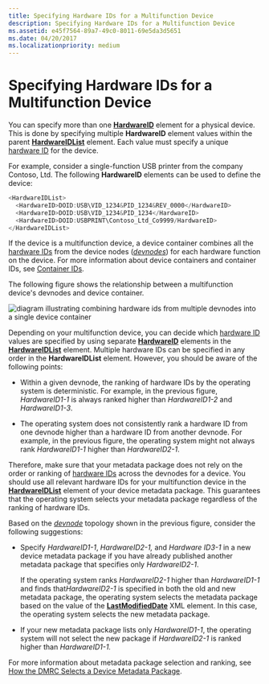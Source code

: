 ```yaml
---
title: Specifying Hardware IDs for a Multifunction Device
description: Specifying Hardware IDs for a Multifunction Device
ms.assetid: e45f7564-89a7-49c0-8011-69e5da3d5651
ms.date: 04/20/2017
ms.localizationpriority: medium
---
```


# Specifying Hardware IDs for a Multifunction Device


You can specify more than one [**HardwareID**](https://msdn.microsoft.com/library/windows/hardware/ff546114) element for a physical device. This is done by specifying multiple **HardwareID** element values within the parent [**HardwareIDList**](https://msdn.microsoft.com/library/windows/hardware/ff546121) element. Each value must specify a unique [hardware ID](hardware-ids.md) for the device.

For example, consider a single-function USB printer from the company Contoso, Ltd. The following **HardwareID** elements can be used to define the device:

```cpp
<HardwareIDList>
  <HardwareID>DOID:USB\VID_1234&PID_1234&REV_0000</HardwareID>
  <HardwareID>DOID:USB\VID_1234&PID_1234</HardwareID>
  <HardwareID>DOID:USBPRINT\Contoso_Ltd_Co9999/HardwareID>
</HardwareIDList>
```

If the device is a multifunction device, a device container combines all the [hardware IDs](hardware-ids.md) from the device nodes ([*devnodes*](https://msdn.microsoft.com/library/windows/hardware/ff556277#wdkgloss-devnode)) for each hardware function on the device. For more information about device containers and container IDs, see [Container IDs](container-ids.md).

The following figure shows the relationship between a multifunction device's devnodes and device container.

![diagram illustrating combining hardware ids from multiple devnodes into a single device container](images/hardwareid.png)

Depending on your multifunction device, you can decide which [hardware ID](hardware-ids.md) values are specified by using separate [**HardwareID**](https://msdn.microsoft.com/library/windows/hardware/ff546114) elements in the [**HardwareIDList**](https://msdn.microsoft.com/library/windows/hardware/ff546121) element. Multiple hardware IDs can be specified in any order in the **HardwareIDList** element. However, you should be aware of the following points:

-   Within a given devnode, the ranking of hardware IDs by the operating system is deterministic. For example, in the previous figure, *HardwareID1-1* is always ranked higher than *HardwareID1-2* and *HardwareID1-3*.

-   The operating system does not consistently rank a hardware ID from one devnode higher than a hardware ID from another devnode. For example, in the previous figure, the operating system might not always rank *HardwareID1-1* higher than *HardwareID2-1*.

Therefore, make sure that your metadata package does not rely on the order or ranking of [hardware IDs](hardware-ids.md) across the devnodes for a device. You should use all relevant hardware IDs for your multifunction device in the [**HardwareIDList**](https://msdn.microsoft.com/library/windows/hardware/ff546121) element of your device metadata package. This guarantees that the operating system selects your metadata package regardless of the ranking of hardware IDs.

Based on the [*devnode*](https://msdn.microsoft.com/library/windows/hardware/ff556277#wdkgloss-devnode) topology shown in the previous figure, consider the following suggestions:

-   Specify *HardwareID1-1*, *HardwareID2-1,* and *Hardware ID3-1* in a new device metadata package if you have already published another metadata package that specifies only *HardwareID2-1*.

    If the operating system ranks *HardwareID2-1* higher than *HardwareID1-1* and finds that*HardwareID2-1* is specified in both the old and new metadata package, the operating system selects the metadata package based on the value of the [**LastModifiedDate**](https://msdn.microsoft.com/library/windows/hardware/ff548624) XML element. In this case, the operating system selects the new metadata package.

-   If your new metadata package lists only *HardwareID1-1*, the operating system will not select the new package if *HardwareID2-1* is ranked higher than *HardwareID1-1.*

For more information about metadata package selection and ranking, see [How the DMRC Selects a Device Metadata Package](how-the-dmrc-selects-a-device-metadata-package.md).

 

 





